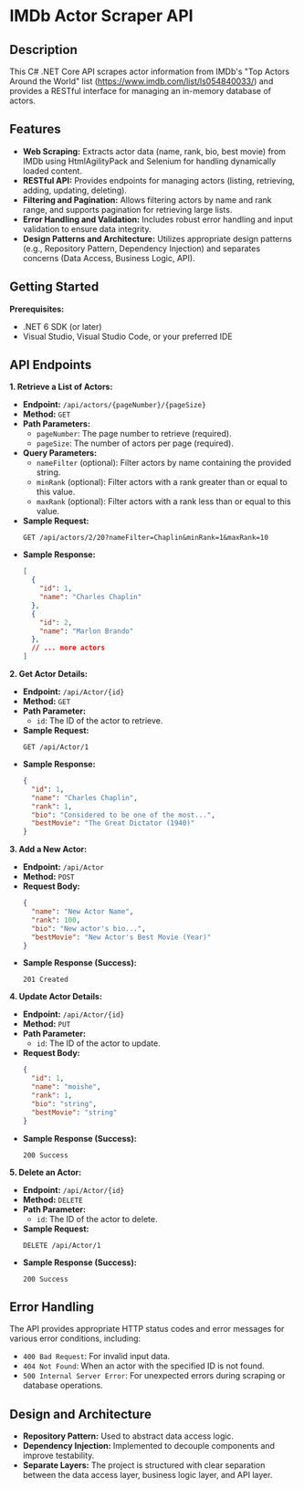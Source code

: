 # IMDb Actor Scraper API

## Description

This C# .NET Core API scrapes actor information from IMDb's "Top Actors Around the World" list (https://www.imdb.com/list/ls054840033/) and provides a RESTful interface for managing an in-memory database of actors. 

## Features

- **Web Scraping:** Extracts actor data (name, rank, bio, best movie) from IMDb using HtmlAgilityPack and Selenium for handling dynamically loaded content.
- **RESTful API:**  Provides endpoints for managing actors (listing, retrieving, adding, updating, deleting).
- **Filtering and Pagination:** Allows filtering actors by name and rank range, and supports pagination for retrieving large lists.
- **Error Handling and Validation:** Includes robust error handling and input validation to ensure data integrity.
- **Design Patterns and Architecture:** Utilizes appropriate design patterns (e.g., Repository Pattern, Dependency Injection) and separates concerns (Data Access, Business Logic, API).

## Getting Started

**Prerequisites:**

- .NET 6 SDK (or later)
- Visual Studio, Visual Studio Code, or your preferred IDE

## API Endpoints

**1. Retrieve a List of Actors:**

   - **Endpoint:** `/api/actors/{pageNumber}/{pageSize}`
   - **Method:** `GET`
   - **Path Parameters:**
     - `pageNumber`: The page number to retrieve (required).
     - `pageSize`: The number of actors per page (required).
   - **Query Parameters:**
      - `nameFilter` (optional): Filter actors by name containing the provided string.
      - `minRank` (optional): Filter actors with a rank greater than or equal to this value.
      - `maxRank` (optional): Filter actors with a rank less than or equal to this value.
   - **Sample Request:**
      ```
      GET /api/actors/2/20?nameFilter=Chaplin&minRank=1&maxRank=10
      ```
   - **Sample Response:**
      ```json
      [
        {
          "id": 1,
          "name": "Charles Chaplin"
        },
        {
          "id": 2,
          "name": "Marlon Brando"
        },
        // ... more actors
      ]
      ```

**2. Get Actor Details:**

   - **Endpoint:** `/api/Actor/{id}`
   - **Method:** `GET`
   - **Path Parameter:**
      - `id`: The ID of the actor to retrieve.
   - **Sample Request:**
      ```
      GET /api/Actor/1
      ```
   - **Sample Response:**
      ```json
      {
        "id": 1,
        "name": "Charles Chaplin",
        "rank": 1,
        "bio": "Considered to be one of the most...",
        "bestMovie": "The Great Dictator (1940)"
      }
      ```

**3. Add a New Actor:**

   - **Endpoint:** `/api/Actor`
   - **Method:** `POST`
   - **Request Body:**
      ```json
      {
        "name": "New Actor Name",
        "rank": 100,
        "bio": "New actor's bio...",
        "bestMovie": "New Actor's Best Movie (Year)"
      }
      ```
   - **Sample Response (Success):**
      ```
      201 Created 
      ```

**4. Update Actor Details:**

   - **Endpoint:** `/api/Actor/{id}`
   - **Method:** `PUT`
   - **Path Parameter:**
      - `id`: The ID of the actor to update.
   - **Request Body:**
      ```json
      {
        "id": 1,
        "name": "moishe",
        "rank": 1,
        "bio": "string",
        "bestMovie": "string"
      }
      ```
   - **Sample Response (Success):**
      ```
      200 Success
      ```

**5. Delete an Actor:**

   - **Endpoint:** `/api/Actor/{id}`
   - **Method:** `DELETE`
   - **Path Parameter:**
      - `id`: The ID of the actor to delete.
   - **Sample Request:**
      ```
      DELETE /api/Actor/1
      ```
   - **Sample Response (Success):**
      ```
      200 Success
      ```

## Error Handling

The API provides appropriate HTTP status codes and error messages for various error conditions, including:

- `400 Bad Request`: For invalid input data.
- `404 Not Found`: When an actor with the specified ID is not found.
- `500 Internal Server Error`:  For unexpected errors during scraping or database operations.

## Design and Architecture

- **Repository Pattern:** Used to abstract data access logic.
- **Dependency Injection:**  Implemented to decouple components and improve testability.
- **Separate Layers:** The project is structured with clear separation between the data access layer, business logic layer, and API layer. 
